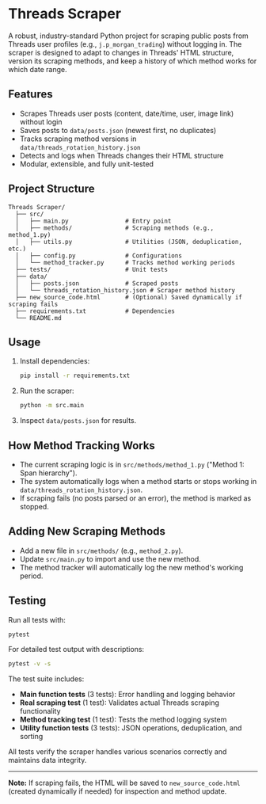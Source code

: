 # Threads Scraper

A robust, industry-standard Python project for scraping public posts from Threads user profiles (e.g., `j.p_morgan_trading`) without logging in. The scraper is designed to adapt to changes in Threads' HTML structure, version its scraping methods, and keep a history of which method works for which date range.

## Features
- Scrapes Threads user posts (content, date/time, user, image link) without login
- Saves posts to `data/posts.json` (newest first, no duplicates)
- Tracks scraping method versions in `data/threads_rotation_history.json`
- Detects and logs when Threads changes their HTML structure
- Modular, extensible, and fully unit-tested

## Project Structure
```
Threads Scraper/
  ├── src/
  │   ├── main.py                # Entry point
  │   ├── methods/               # Scraping methods (e.g., method_1.py)
  │   ├── utils.py               # Utilities (JSON, deduplication, etc.)
  │   ├── config.py              # Configurations
  │   └── method_tracker.py      # Tracks method working periods
  ├── tests/                     # Unit tests
  ├── data/
  │   ├── posts.json             # Scraped posts
  │   └── threads_rotation_history.json # Scraper method history
  ├── new_source_code.html       # (Optional) Saved dynamically if scraping fails
  ├── requirements.txt           # Dependencies
  └── README.md
```

## Usage
1. Install dependencies:
   ```bash
   pip install -r requirements.txt
   ```
2. Run the scraper:
   ```bash
   python -m src.main
   ```
3. Inspect `data/posts.json` for results.

## How Method Tracking Works
- The current scraping logic is in `src/methods/method_1.py` ("Method 1: Span hierarchy").
- The system automatically logs when a method starts or stops working in `data/threads_rotation_history.json`.
- If scraping fails (no posts parsed or an error), the method is marked as stopped.

## Adding New Scraping Methods
- Add a new file in `src/methods/` (e.g., `method_2.py`).
- Update `src/main.py` to import and use the new method.
- The method tracker will automatically log the new method's working period.

## Testing
Run all tests with:
```bash
pytest
```

For detailed test output with descriptions:
```bash
pytest -v -s
```

The test suite includes:
- **Main function tests** (3 tests): Error handling and logging behavior
- **Real scraping test** (1 test): Validates actual Threads scraping functionality  
- **Method tracking test** (1 test): Tests the method logging system
- **Utility function tests** (3 tests): JSON operations, deduplication, and sorting

All tests verify the scraper handles various scenarios correctly and maintains data integrity.

---

**Note:** If scraping fails, the HTML will be saved to `new_source_code.html` (created dynamically if needed) for inspection and method update.
